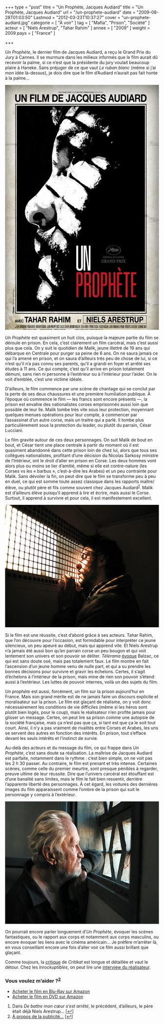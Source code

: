 +++
type = "post"
titre = "Un Prophète, Jacques Audiard"
title = "Un Prophète, Jacques Audiard"
url = "/un-prophete-audiard"
date = "2009-08-28T01:03:50"
Lastmod = "2012-03-23T10:37:27"
cover = "un-prophete-audiard.jpg"
categorie = [ "À voir" ]
tag = [ "Mafia", "Prison", "Société" ]
acteur = [ "Niels Arestrup", "Tahar Rahim" ]
annee = [ "2009" ]
weight = 2009
pays = [ "France" ]

+++

<p><em>Un Prophète</em>, le dernier film de Jacques Audiard, a reçu le Grand Prix du Jury à Cannes. Il se murmure dans les milieux informés que le film aurait dû recevoir la palme, si ce n&rsquo;est que la présidente du jury voulait beaucoup plaire à Haneke. Sans préjuger de ce que vaut <em>Le ruban blanc</em> (même si j&rsquo;ai mon idée là-dessus), je dois dire que le film d&rsquo;Audiard n&rsquo;aurait pas fait honte à la palme&#8230;</p>
<p><a href="http://www.allocine.fr/film/fichefilm_gen_cfilm=110268.html"></p>
<div style="text-align: center;"><a href="http://www.allocine.fr/film/fichefilm_gen_cfilm=110268.html"><img src="un-prophete-affiche.jpg" border="0" alt="un-prophete-affiche.jpg" width="600" height="800" /></a></div>
<p><em>Un Prophète</em> est quasiment un huit clos, puisque la majeure partie du film se déroule en prison. En cela, c&rsquo;est clairement un film carcéral, mais c&rsquo;est aussi plus que cela. On y suit le quotidien de Malik, jeune illettré de 19 ans qui débarque en Centrale pour purger sa peine de 6 ans. On ne saura jamais ce qui l&rsquo;a amené en prison, et on saura d&rsquo;ailleurs très peu de chose de lui, si ce n&rsquo;est qu&rsquo;il n&rsquo;a pas connu ses parents, qu&rsquo;il a grandi en foyer et arrêté ses études à 11 ans. Ce qui compte, c&rsquo;est qu&rsquo;il arrive en prison totalement démuni, sans rien ni personne à l&rsquo;extérieur ou à l&rsquo;intérieur pour l&rsquo;aider. On le voit d&rsquo;emblée, c&rsquo;est une victime idéale.</p>
<p>D&rsquo;ailleurs, le film commence par une scène de chantage qui se conclut par la perte de ses deux chaussures et une première humiliation publique. À l&rsquo;époque où commence le film — les francs sont encore présents —, la prison est envahie des nationalistes corses emprisonnés aussi loin que possible de leur île. Malik tombe très vite sous leur protection, moyennant quelques menues opérations pour leur compte, à commencer par l&rsquo;assassinat d&rsquo;un autre corse, mais un traitre qui a parlé. Il tombe plus particulièrement sous la protection du leader, ou plutôt du parrain, César Lucciani.</p>
<p>Le film gravite autour de ces deux personnages. On suit Malik de bout en bout, et César tient une place centrale à partir du moment où il est quasiment abandonné dans cette prison loin de chez lui, alors que tous ses collègues nationalistes, profitant d&rsquo;une décision du Nicolas Sarkosy ministre de l&rsquo;Intérieur, ont le droit d&rsquo;aller en prison en Corse. Les deux hommes vont alors plus ou moins se lier d&rsquo;amitié, même si elle est contre-nature (les Corses vs les &laquo;&nbsp;barbus&nbsp;&raquo;, c&rsquo;est-à-dire les Arabes) et un peu contrainte pour Malik. Sans dévoiler la fin, on peut dire que le film se transforme peu à peu en duel, ce qui est somme toute assez classique dans les rapports maître/élève, ou plutôt père et fils comme souvent chez Jacques Audiard<sup><a href="#footnote_0_1728" id="identifier_0_1728" class="footnote-link footnote-identifier-link" title="Dans De battre mon c&oelig;ur s&rsquo;est arr&ecirc;t&eacute;, le pr&eacute;c&eacute;dent, d&rsquo;ailleurs, le p&egrave;re &eacute;tait d&eacute;j&agrave; Niels Arestrup&hellip;">1</a></sup>. Malik est d&rsquo;ailleurs élève puisqu&rsquo;il apprend à lire et écrire, mais aussi le Corse. Surtout, il apprend à survivre et pour cela, il est manifestement excellent.</p>
<div style="text-align: center;"><img src="un-prophete.jpg" border="0" alt="un-prophete.jpg" width="600" height="400" /></div>
<p>Si le film est une réussite, c&rsquo;est d&rsquo;abord grâce à ses acteurs. Tahar Rahim, que l&rsquo;on découvre pour l&rsquo;occasion, est formidable pour interpréter ce jeune silencieux, un peu apeuré au début, mais qui apprend vite. Et Niels Arestrup n&rsquo;a jamais été aussi bon qu&rsquo;en parrain corse un peu bougon et qui voit lentement son univers et son pouvoir se déliter. <em>Télérama</em> <a href="http://www.telerama.fr/cinema/films/un-prophete,389496,critique.php">évoque</a> Balzac, ce qui est sans doute osé, mais pas totalement faux. Le film montre en fait l&rsquo;ascension d&rsquo;un jeune homme venu de nulle part, et qui a su prendre les bonnes décisions pour survivre et gravir les échelons. Certes, il s&rsquo;agit d&rsquo;échelons à l&rsquo;intérieur de la prison, mais mine de rien son pouvoir s&rsquo;étend aussi à l&rsquo;extérieur. Les luttes de pouvoir internes, voilà un des sujets du film.</p>
<p><em>Un prophète</em> est aussi, forcément, un film sur la prison aujourd&rsquo;hui en France. Mais son grand mérite est de ne jamais faire un discours explicite et moralisateur sur la prison. Le film est glaçant de réalisme, on y voit donc nécessairement les conditions de vie difficiles (même si les héros sont plutôt bien logés, pour le coup), mais le réalisateur n&rsquo;en profite jamais pour glisser un message. Certes, on peut lire sa prison comme une autopsie de la société française, mais ça n&rsquo;est pas que ça, si tant est que ça le soit tout court. Ainsi, il n&rsquo;y a pas vraiment de rivalités entre Corses et Arabes, les uns se servent des autres en fonction des intérêts. En prison, tout s&rsquo;efface devant les seuls intérêts et l&rsquo;instinct de survie.</p>
<p>Au-delà des acteurs et du message du film, ce qui frappe dans <em>Un Prophète</em>, c&rsquo;est sans doute sa réalisation. La maîtrise de Jacques Audiard est parfaite, notamment dans le rythme : c&rsquo;est bien simple, on ne voit pas les 2 h 30 passer. Au contraire, le film est prenant et très intense. Certaines scènes, comme celle du premier meurtre, sont presque pénibles à regarder, preuve ultime de leur réussite. Dire que l&rsquo;univers carcéral est étouffant est d&rsquo;une banalité sans limites, mais le film le fait bien ressentir, derrière l&rsquo;apparente liberté des personnages. À cet égard, les voitures des dernières images du film apparaissent comme l&rsquo;ombre de la prison qui suit le personnage y compris à l&rsquo;extérieur.</p>
<div style="text-align: center;"><img src="un-prophete-1.jpg" border="0" alt="un-prophete-1.jpg" width="600" height="400" /></div>
<p>On pourrait encore parler longuement d&rsquo;<em>Un Prophète</em>, évoquer les scènes fantastiques, ou le rapport aux corps et notamment aux corps masculins, ou encore évoquer les liens avec le cinéma américain&#8230; Je préfère m&rsquo;arrêter là, en vous conseillant encore une fois d&rsquo;aller voir ce film aussi brillant que glaçant.</p>
<p>Comme toujours, la <a href="http://www.critikat.com/Un-prophete.html">critique</a> de <em>Critikat</em> est longue et détaillée et vaut le détour. Chez les <em>Inrockuptibles</em>, on peut lire une <a href="http://www.lesinrocks.com/cine/cinema-article/t/1251135181/article/jacques-audiard-je-nai-pas-fait-un-film-sur-la-politique-carcerale/">interview du réalisateur</a>.</p>
<div class="amazon">
<h3>Vous voulez m&rsquo;aider ?<sup><a href="#footnote_1_1728" id="identifier_1_1728" class="footnote-link footnote-identifier-link" title="&Agrave; propos de la publicit&eacute;&hellip;">2</a></sup></h3>
<ul>
<li><a href="http://www.amazon.fr/gp/product/B002TOKFKU/ref=as_li_ss_tl?ie=UTF8&tag=leblogdenic07-21&linkCode=as2&camp=1642&creative=19458&creativeASIN=B002TOKFKU">Acheter le film en Blu-Ray sur Amazon</a></li>
<li><a href="http://www.amazon.fr/gp/product/B002TOKAB4/ref=as_li_ss_tl?ie=UTF8&tag=leblogdenic07-21&linkCode=as2&camp=1642&creative=19458&creativeASIN=B002TOKAB4">Acheter le film en DVD sur Amazon</a></li>
</ul>
</div>
<ol class="footnotes"><li id="footnote_0_1728" class="footnote">Dans <em>De battre mon cœur s&rsquo;est arrêté</em>, le précédent, d&rsquo;ailleurs, le père était déjà Niels Arestrup&#8230; [<a href="#identifier_0_1728" class="footnote-link footnote-back-link">&#8617;</a>]</li><li id="footnote_1_1728" class="footnote"><a href="/a-propos/publicite/">À propos de la publicité…</a> [<a href="#identifier_1_1728" class="footnote-link footnote-back-link">&#8617;</a>]</li></ol>
